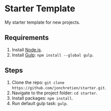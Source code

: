 # Starter Template

My starter template for new projects. 

## Requirements
1. Install [Node.js](http://nodejs.org/download/).
2. Install [Gulp](http://gulpjs.com/): `npm install --global gulp`.

## Steps

1. Clone the repo: `git clone https://github.com/jonchretien/starter.git`.
2. Navigate to the project folder: `cd starter`.
3. Install packages: `npm install`.
4. Run default gulp task: `gulp`.
